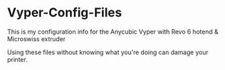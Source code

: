 # Vyper-Config-Files
This is my configuration info for the Anycubic Vyper with Revo 6 hotend &amp; Microswiss extruder

Using these files without knowing what you're doing can damage your printer. 
